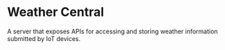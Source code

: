 # Weather Central

A server that exposes APIs for accessing and storing weather information submitted by IoT devices.
